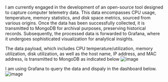 I am currently engaged in the development of an open-source tool designed to capture computer telemetry data. This data encompasses CPU usage, temperature, memory statistics, and disk space metrics, sourced from various origins. Once the data has been successfully collected, it is transmitted to MongoDB for archival purposes, preserving historical records. Subsequently, the processed data is forwarded to Grafana, where it undergoes sophisticated visualization for analytical insights. 

The data payload, which includes CPU temperature/utilization, memory utilization, disk utilization, as well as the host name, IP address, and MAC address, is transmitted to MongoDB as indicated below
![image](https://github.com/user-attachments/assets/1268d5ef-5a50-47fb-81d0-beeac1f1d562)

I am using Grafana to query the data and dispaly in the dashboard below.
![image](https://github.com/user-attachments/assets/dd4cc564-68ec-437c-b5ef-0b4e9604076e)

